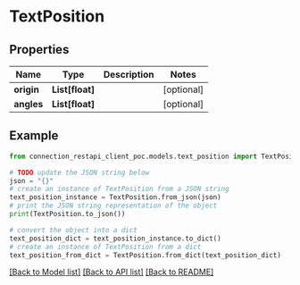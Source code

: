 # TextPosition


## Properties

Name | Type | Description | Notes
------------ | ------------- | ------------- | -------------
**origin** | **List[float]** |  | [optional] 
**angles** | **List[float]** |  | [optional] 

## Example

```python
from connection_restapi_client_poc.models.text_position import TextPosition

# TODO update the JSON string below
json = "{}"
# create an instance of TextPosition from a JSON string
text_position_instance = TextPosition.from_json(json)
# print the JSON string representation of the object
print(TextPosition.to_json())

# convert the object into a dict
text_position_dict = text_position_instance.to_dict()
# create an instance of TextPosition from a dict
text_position_from_dict = TextPosition.from_dict(text_position_dict)
```
[[Back to Model list]](../README.md#documentation-for-models) [[Back to API list]](../README.md#documentation-for-api-endpoints) [[Back to README]](../README.md)


